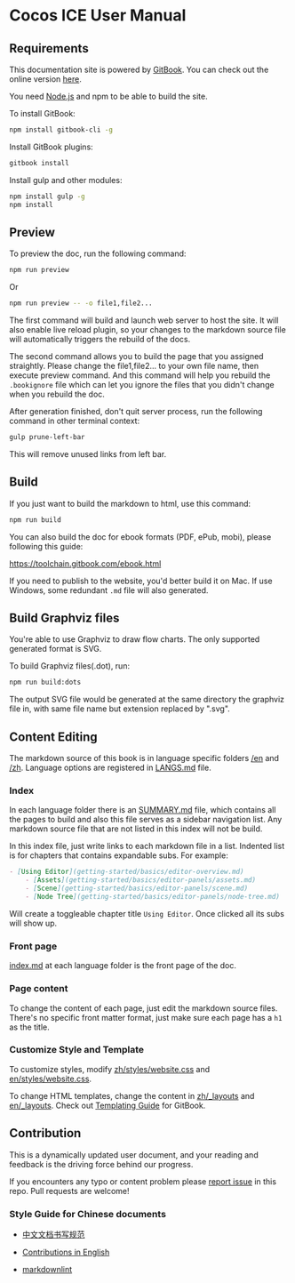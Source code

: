 # Cocos ICE User Manual

## Requirements

This documentation site is powered by [GitBook](https://www.gitbook.com/). You can check out the online version [here](https://docs.cocos.com/ice/manual).

You need [Node.js](https://nodejs.org/en/) and npm to be able to build the site.

To install GitBook:

```bash
npm install gitbook-cli -g
```

Install GitBook plugins:

```bash
gitbook install
```

Install gulp and other modules:

```bash
npm install gulp -g
npm install
```

## Preview

To preview the doc, run the following command:

```bash
npm run preview
```

Or

```bash
npm run preview -- -o file1,file2...
```

The first command will build and launch web server to host the site. It will also enable live reload plugin, so your changes to the markdown source file will automatically triggers the rebuild of the docs.

The second command allows you to build the page that you assigned straightly. Please change the file1,file2... to your own file name, then execute preview command. And this command will help you rebuild the `.bookignore` file which can let you ignore the files that you didn't change when you rebuild the doc.

After generation finished, don't quit server process, run the following command in other terminal context:

```bash
gulp prune-left-bar
```

This will remove unused links from left bar.

## Build

If you just want to build the markdown to html, use this command:

```bash
npm run build
```

You can also build the doc for ebook formats (PDF, ePub, mobi), please following this guide:

<https://toolchain.gitbook.com/ebook.html>

If you need to publish to the website, you'd better build it on Mac. If use Windows, some redundant `.md` file will also generated.

## Build Graphviz files

You're able to use Graphviz to draw flow charts. The only supported generated format is SVG.

To build Graphviz files(.dot), run:

```bash
npm run build:dots
```

The output SVG file would be generated at the same directory the graphviz file in, with same file name but extension replaced by ".svg".

## Content Editing

The markdown source of this book is in language specific folders [/en](en) and [/zh](zh). Language options are registered in [LANGS.md](LANGS.md) file.

### Index

In each language folder there is an [SUMMARY.md](en/SUMMARY.md) file, which contains all the pages to build and also this file serves as a sidebar navigation list. Any markdown source file that are not listed in this index will not be build.

In this index file, just write links to each markdown file in a list. Indented list is for chapters that contains expandable subs. For example:

```md
- [Using Editor](getting-started/basics/editor-overview.md)
    - [Assets](getting-started/basics/editor-panels/assets.md)
    - [Scene](getting-started/basics/editor-panels/scene.md)
    - [Node Tree](getting-started/basics/editor-panels/node-tree.md)
```

Will create a toggleable chapter title `Using Editor`. Once clicked all its subs will show up.

### Front page

[index.md](en/index.md) at each language folder is the front page of the doc.

### Page content

To change the content of each page, just edit the markdown source files. There's no specific front matter format, just make sure each page has a `h1` as the title.

### Customize Style and Template

To customize styles, modify [zh/styles/website.css](zh/styles/website.css) and [en/styles/website.css](en/styles/website.css).

To change HTML templates, change the content in [zh/_layouts](zh/_layouts) and [en/_layouts](en/_layouts). Check out [Templating Guide](https://toolchain.gitbook.com/templating/) for GitBook.

## Contribution

This is a dynamically updated user document, and your reading and feedback is the driving force behind our progress.

If you encounters any typo or content problem please [report issue](https://github.com/cocos-creator/ice-docs/issues/new) in this repo. Pull requests are welcome!

### Style Guide for Chinese documents

- [中文文档书写规范](zh/CONTRIBUTING.md)

- [Contributions in English](en/CONTRIBUTING.md)

- [markdownlint](https://marketplace.visualstudio.com/items?itemName=DavidAnson.vscode-markdownlint)
